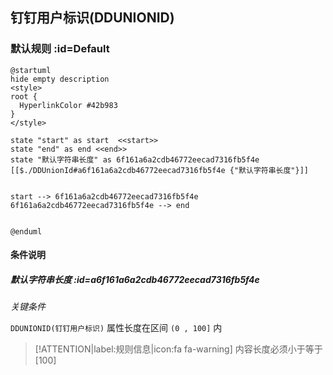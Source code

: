 ## 钉钉用户标识(DDUNIONID) <!-- {docsify-ignore-all} -->

   

### 默认规则 :id=Default

```plantuml
@startuml
hide empty description
<style>
root {
  HyperlinkColor #42b983
}
</style>

state "start" as start  <<start>>
state "end" as end <<end>>
state "默认字符串长度" as 6f161a6a2cdb46772eecad7316fb5f4e [[$./DDUnionId#a6f161a6a2cdb46772eecad7316fb5f4e {"默认字符串长度"}]]


start --> 6f161a6a2cdb46772eecad7316fb5f4e 
6f161a6a2cdb46772eecad7316fb5f4e --> end 


@enduml
```

#### 条件说明

##### 默认字符串长度 :id=a6f161a6a2cdb46772eecad7316fb5f4e


*关键条件*


`DDUNIONID(钉钉用户标识)` 属性长度在区间 `(0 , 100]` 内

> [!ATTENTION|label:规则信息|icon:fa fa-warning]
> 内容长度必须小于等于[100]







